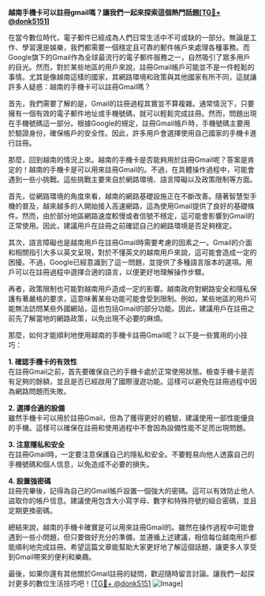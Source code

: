 **越南手機卡可以註冊gmail嗎？讓我們一起來探索這個熱門話題[[TG💪+ @donk5151](https://t.me/s/donk5151)]**

在當今數位時代，電子郵件已經成為人們日常生活中不可或缺的一部分。無論是工作、學習還是娛樂，我們都需要一個穩定且可靠的郵件帳戶來處理各種事務。而Google旗下的Gmail作為全球最流行的電子郵件服務之一，自然吸引了眾多用戶的目光。然而，對於某些地區的用戶來說，註冊Gmail帳戶可能並不是一件輕鬆的事情。尤其是像越南這樣的國家，其網路環境和政策與其他國家有所不同，這就讓許多人疑惑：越南的手機卡可以註冊Gmail嗎？

首先，我們需要了解的是，Gmail的註冊過程其實並不算複雜。通常情況下，只要擁有一個有效的電子郵件地址或手機號碼，就可以輕鬆完成註冊。然而，問題出現在手機號碼這一部分。根據Google的規定，註冊Gmail帳戶時，手機號碼主要用於驗證身份，確保帳戶的安全性。因此，許多用戶會選擇使用自己國家的手機卡進行註冊。

那麼，回到越南的情況上來。越南的手機卡是否能夠用於註冊Gmail呢？答案是肯定的！越南的手機卡是可以用來註冊Gmail的。不過，在具體操作過程中，可能會遇到一些小挑戰。這些挑戰主要來自於網路環境、語言障礙以及政策限制等方面。

首先，從網路環境的角度來看，越南的網路基礎設施正在不斷改善。隨著智慧型手機的普及，越來越多的人開始接入高速網路，這為使用Gmail提供了良好的基礎條件。然而，由於部分地區網路速度較慢或者信號不穩定，這可能會影響到Gmail的正常使用。因此，建議用戶在註冊之前確認自己的網路環境是否足夠穩定。

其次，語言障礙也是越南用戶在註冊Gmail時需要考慮的因素之一。Gmail的介面和相關指引大多以英文呈現，對於不懂英文的越南用戶來說，這可能會造成一定的困擾。不過，Google已經意識到了這一問題，並提供了多種語言版本的選項。用戶可以在註冊過程中選擇合適的語言，以便更好地理解操作步驟。

再者，政策限制也可能對越南用戶造成一定的影響。越南政府對網路安全和隱私保護有著嚴格的要求，這意味著某些功能可能會受到限制。例如，某些地區的用戶可能無法訪問某些外國網站，這也包括Gmail的部分功能。因此，建議用戶在註冊之前先了解當地的網路政策，以免出現不必要的麻煩。

那麼，如何才能順利地使用越南的手機卡註冊Gmail呢？以下是一些實用的小技巧：

**1. 確認手機卡的有效性**  
在註冊Gmail之前，首先要確保自己的手機卡處於正常使用狀態。檢查手機卡是否有足夠的餘額，並且是否已經啟用了國際漫遊功能。這樣可以避免在註冊過程中因為網路問題而失敗。

**2. 選擇合適的設備**  
雖然手機卡可以用於註冊Gmail，但為了獲得更好的體驗，建議使用一部性能優良的手機。這樣可以確保在註冊和使用過程中不會因為設備性能不足而出現問題。

**3. 注意隱私和安全**  
在註冊Gmail時，一定要注意保護自己的隱私和安全。不要輕易向他人透露自己的手機號碼和個人信息，以免造成不必要的損失。

**4. 設置強密碼**  
註冊完畢後，記得為自己的Gmail帳戶設置一個強大的密碼。這可以有效防止他人盜取你的帳戶信息。建議使用包含大小寫字母、數字和特殊符號的組合密碼，並且定期更換密碼。

總結來說，越南的手機卡確實是可以用來註冊Gmail的。雖然在操作過程中可能會遇到一些小問題，但只要做好充分的準備，並遵循上述建議，相信每位越南用戶都能順利地完成註冊。希望這篇文章能幫助大家更好地了解這個話題，讓更多人享受到Gmail帶來的便利和樂趣。

最後，如果你還有其他關於Gmail註冊的疑問，歡迎隨時留言討論。讓我們一起探討更多的數位生活技巧吧！[[TG💪+ @donk5151](https://t.me/s/donk5151) ![Image](https://i.postimg.cc/rwNCRYN7/Snipaste-2025-04-30-17-27-05.png)]